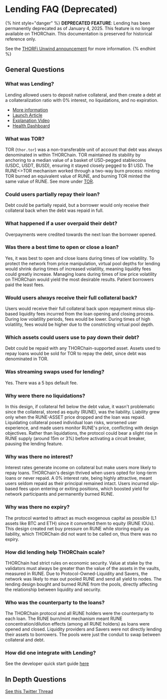 # Lending FAQ (Deprecated)

{% hint style="danger" %}
**DEPRECATED FEATURE**: Lending has been permanently deprecated as of January 4, 2025. This feature is no longer available on THORChain. This documentation is preserved for historical reference only.

See the [THORFi Unwind announcement](https://medium.com/thorchain/thorfi-unwind-96b46dff72c0) for more information.
{% endhint %}

## General Questions

### What was Lending?

Lending allowed users to deposit native collateral, and then create a debt at a collateralization ratio with 0% interest, no liquidations, and no expiration.

- [More information](lending.md)
- [Launch Article](https://medium.com/thorchain/lending-on-thorchain-646bbf2e6e1b)
- [Explanation Video](https://youtu.be/AaqHG00RJks)
- [Health Dashboard](https://dashboards.ninerealms.com/#lending)

### What was TOR?

TOR (`thor.tor`) was a non-transferable unit of account that debt was always denominated in within THORChain. TOR maintained its stability by anchoring to a median value of a basket of USD-pegged stablecoins (USDC, USDT, BUSD), ensuring it stayed closely pegged to $1 USD. The RUNE<>TOR mechanism worked through a two-way burn process: minting TOR burned an equivalent value of RUNE, and burning TOR minted the same value of RUNE. See more under [TOR](../thorchain-finance/tor.md).

### Could users partially repay their loan?

Debt could be partially repaid, but a borrower would only receive their collateral back when the debt was repaid in full.

### What happened if a user overpaid their debt?

Overpayments were credited towards the next loan the borrower opened.

### Was there a best time to open or close a loan?

Yes, it was best to open and close loans during times of low volatility. To protect the network from price manipulation, virtual pool depths for lending would shrink during times of increased volatility, meaning liquidity fees could greatly increase. Managing loans during times of low price volatility on THORChain would yield the most desirable results. Patient borrowers paid the least fees.

### Would users always receive their full collateral back?

Users would receive their full collateral back upon repayment minus slip-based liquidity fees incurred from the loan opening and closing process. During low volatility periods, fees would be lower. During times of high volatility, fees would be higher due to the constricting virtual pool depth.

### Which assets could users use to pay down their debt?

Debt could be repaid with any THORChain-supported asset. Assets used to repay loans would be sold for TOR to repay the debt, since debt was denominated in TOR.

### Was streaming swaps used for lending?

Yes. There was a 5 bps default fee.

### Why were there no liquidations?

In this design, if collateral fell below the debt value, it wasn't problematic since the collateral, stored as equity (RUNE), was the liability. Liability grew only when the RUNE-ASSET price dropped and the loan was repaid. Liquidating collateral posed individual loan risks, worsened user experience, and made users monitor RUNE's price, conflicting with design objectives. Rather than liquidations, the protocol could bear a slight rise in RUNE supply (around 15m or 3%) before activating a circuit breaker, pausing the lending feature.

### Why was there no interest?

Interest rates generate income on collateral but make users more likely to repay loans. THORChain's design thrived when users opted for long-term loans or never repaid. A 0% interest rate, being highly attractive, meant users seldom repaid as their principal remained intact. Users incurred slip-based fees upon entering or exiting positions, which boosted yield for network participants and permanently burned RUNE.

### Why was there no expiry?

The protocol wanted to attract as much exogenous capital as possible (L1 assets like BTC and ETH) since it converted them to equity (RUNE IOUs). This design created net buy pressure on RUNE while storing equity as liability, which THORChain did not want to be called on, thus there was no expiry.

### How did lending help THORChain scale?

THORChain had strict rules on economic security. Value at stake by the validators must always be greater than the value of the assets in the vaults, measured in RUNE. Due to Protocol-Owned-Liquidity and Savers, the network was likely to max out pooled RUNE and send all yield to nodes. The lending design bought and burned RUNE from the pools, directly affecting the relationship between liquidity and security.

### Who was the counterparty to the loans?

The THORChain protocol and all RUNE holders were the counterparty to each loan. The RUNE burn/mint mechanism meant RUNE concentration/dilution effects (among all RUNE holders) as loans were opened and closed. Liquidity providers and Savers were not directly lending their assets to borrowers. The pools were just the conduit to swap between collateral and debt.

### How did one integrate with Lending?

See the developer quick start guide [here](https://dev.thorchain.org/lending/quick-start-guide.html)

## In Depth Questions

[See this Twitter Thread](https://twitter.com/CBarraford/status/1775618463341408587)